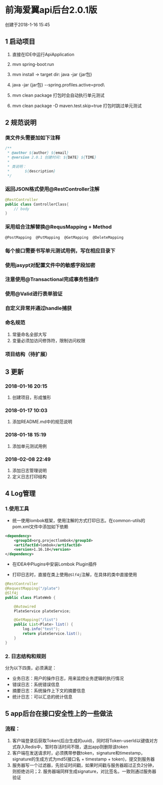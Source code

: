 # 前海爱翼api后台2.0.1版
创建于2018-1-16 15:45

## 1 启动项目

1. 直接在IDE中运行ApiApplication

2. mvn spring-boot:run

3. mvn install -> target dir: java -jar {jar包}

4. java -jar {jar包} --spring.profiles.active=prod\

5. mvn clean package 打包时会自动执行单元测试

6. mvn clean package -D maven.test.skip=true 打包时跳过单元测试

## 2 规范说明

### 类文件头需要加如下注释
```Java
/**
 * @author ${author} ${email}
 * @version 2.0.1 创建时间: ${DATE} ${TIME}
 * 
 * 类说明：
 *       ${description}
 */
```
### 返回JSON格式使用@RestController注解
```Java
@RestController
public class ControllerClass{
    // body
}
```
### 采用组合注解替换@RequsMapping + Method
```
@PostMapping  @PutMapping  @GetMapping  @DeleteMapping
```
### 每个接口需要书写单元测试用例，写在相应目录下

### 使用jasypt对配置文件中的敏感字段加密

### 注意使用@Transactional完成事务性操作

### 使用@Valid进行表单验证

### 自定义异常并通过handle捕获

### 命名规范
1. 常量命名全部大写
2. 变量必须加访问修饰符，限制访问权限

### 项目结构（待扩展）

## 3 更新

### 2018-01-16 20:15
1. 创建项目，形成雏形

### 2018-01-17 10:03
1. 添加README.md中的规范说明

### 2018-01-18 15:19
1. 添加单元测试用例

### 2018-02-08 22:49
1. 添加日志管理说明
2. 定义日志打印结构

## 4 Log管理

### 1.使用工具
- 统一使用lombok框架，使用注解的方式打印日志。在common-utils的pom.xml文件中添加如下依赖
```xml
<dependency>
    <groupId>org.projectlombok</groupId>
    <artifactId>lombok</artifactId>
    <version>1.16.18</version>
</dependency>
```
- 在IDEA中Plugins中安装Lombok Plugin插件

- 打印日志时，直接在类上使用`@Slf4j`注解，在具体的类中直接使用
```java
@RestController
@RequestMapping("/plate")
@Slf4j
public class PlateWeb {

    @Autowired
    PlateService plateService;

    @GetMapping("/list")
    public List<Plate> list() {
        log.info("test");
        return plateService.list();
    }
}
```

### 2. 日志结构和规则

分为以下四类，必须满足：
- 业务日志：用户的操作日志，用来监控业务逻辑的执行情况
- 错误日志：系统错误信息
- 摘要日志：系统操作上下文的摘要信息
- 统计日志：可以汇总的统计信息

## 5 app后台在接口安全性上的一些做法

### 流程：

1. 客户端登录后获取Token(后台生成的uuid)，同时将Token-userId以键值对方式存入Redis中，暂时存活时间不限，退出app则删除该token
2. 客户端在发送请求时，必须携带参数token，signature和timestamp，signature的生成方式为md5(接口名 + timestamp + token)，提交到服务器
3. 服务器写一个过滤器，先验证时间戳，如果时间戳与服务器超过正负2分钟，则拒绝访问；2. 服务器端同样生成signature，对比签名，一致则通过服务器验证



